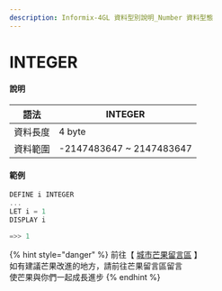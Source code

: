 ```yaml
---
description: Informix-4GL 資料型別說明_Number 資料型態
---
```


# INTEGER

#### 說明

| 語法   | INTEGER                   |
| ---- | ------------------------- |
| 資料長度 | 4 byte                    |
| 資料範圍 | -2147483647 \~ 2147483647 |

#### 範例

```objectivec
DEFINE i INTEGER
...
LET i = 1
DISPLAY i

=>> 1
```

{% hint style="danger" %}
前往【 [城市芒果留言區](https://give0714.pixnet.net/blog/post/46109926-informix-4gl-%E7%B0%A1%E5%96%AE%E8%B3%87%E6%96%99%E5%9E%8B%E5%88%A5%E3%80%8A-numeric-data-%E3%80%8B\(-%E4%BA%8C-\)) 】\
如有建議芒果改進的地方，請前往芒果留言區留言\
使芒果與你們一起成長進步
{% endhint %}
